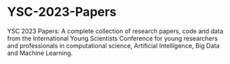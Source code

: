 # YSC-2023-Papers
YSC 2023 Papers: A complete collection of research papers, code and data from the International Young Scientists Conference for young researchers and professionals in computational science, Artificial Intelligence, Big Data and Machine Learning.
